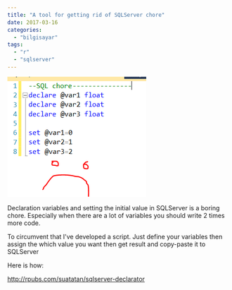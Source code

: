 ```yaml
---
title: "A tool for getting rid of SQLServer chore"
date: 2017-03-16
categories: 
  - "bilgisayar"
tags: 
  - "r"
  - "sqlserver"
---
```


![Capture](/images/capture.png)

Declaration variables and setting the initial value in SQLServer is a boring chore. Especially when there are a lot of variables you should write 2 times more code.

To circumvent that I've developed a script. Just define your variables then assign the which value you want then get result and copy-paste it to SQLServer

Here is how:

http://rpubs.com/suatatan/sqlserver-declarator
